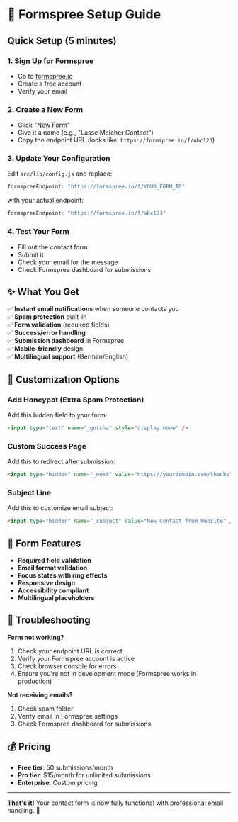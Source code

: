 # 🚀 Formspree Setup Guide

## Quick Setup (5 minutes)

### 1. Sign Up for Formspree
- Go to [formspree.io](https://formspree.io)
- Create a free account
- Verify your email

### 2. Create a New Form
- Click "New Form" 
- Give it a name (e.g., "Lasse Melcher Contact")
- Copy the endpoint URL (looks like: `https://formspree.io/f/abc123`)

### 3. Update Your Configuration
Edit `src/lib/config.js` and replace:
```javascript
formspreeEndpoint: "https://formspree.io/f/YOUR_FORM_ID"
```
with your actual endpoint:
```javascript
formspreeEndpoint: "https://formspree.io/f/abc123"
```

### 4. Test Your Form
- Fill out the contact form
- Submit it
- Check your email for the message
- Check Formspree dashboard for submissions

## ✨ What You Get

✅ **Instant email notifications** when someone contacts you  
✅ **Spam protection** built-in  
✅ **Form validation** (required fields)  
✅ **Success/error handling**  
✅ **Submission dashboard** in Formspree  
✅ **Mobile-friendly** design  
✅ **Multilingual support** (German/English)  

## 🔧 Customization Options

### Add Honeypot (Extra Spam Protection)
Add this hidden field to your form:
```html
<input type="text" name="_gotcha" style="display:none" />
```

### Custom Success Page
Add this to redirect after submission:
```html
<input type="hidden" name="_next" value="https://yourdomain.com/thanks" />
```

### Subject Line
Add this to customize email subject:
```html
<input type="hidden" name="_subject" value="New Contact from Website" />
```

## 📱 Form Features

- **Required field validation**
- **Email format validation**
- **Focus states with ring effects**
- **Responsive design**
- **Accessibility compliant**
- **Multilingual placeholders**

## 🚨 Troubleshooting

**Form not working?**
1. Check your endpoint URL is correct
2. Verify your Formspree account is active
3. Check browser console for errors
4. Ensure you're not in development mode (Formspree works in production)

**Not receiving emails?**
1. Check spam folder
2. Verify email in Formspree settings
3. Check Formspree dashboard for submissions

## 💰 Pricing

- **Free tier**: 50 submissions/month
- **Pro tier**: $15/month for unlimited submissions
- **Enterprise**: Custom pricing

---

**That's it!** Your contact form is now fully functional with professional email handling. 🎉
